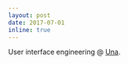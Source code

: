 ```yaml
---
layout: post
date: 2017-07-01
inline: true
---
```


User interface engineering @ [Una](https://play.google.com/store/apps/details?id=com.triggrhealth.prototype).
